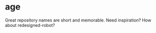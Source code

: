 # age
Great repository names are short and memorable. Need inspiration? How about redesigned-robot?

